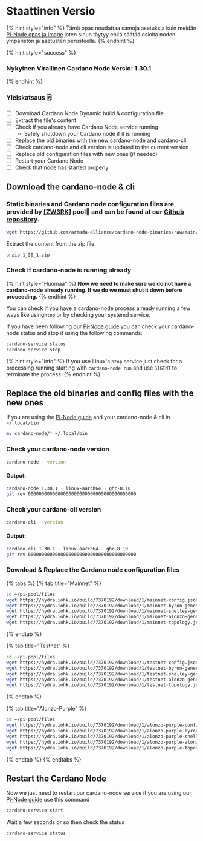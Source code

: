 # Staattinen Versio

{% hint style="info" %}
Tämä opas noudattaa samoja asetuksia kuin meidän [Pi-Node opas ja image](../pi-pool-tutorial/) joten sinun täytyy ehkä säätää osioita noden ympäristön ja asetusten perusteella.
{% endhint %}

{% hint style="success" %}
### Nykyinen Virallinen Cardano Node Versio: 1.30.1
{% endhint %}

### Yleiskatsaus 🗒

* [ ] Download Cardano Node Dynamic build & configuration file
* [ ] Extract the file's content
* [ ] Check if you already have Cardano Node service running
  * Safely shutdown your Cardano node if it is running
* [ ] Replace the old binaries with the new cardano-node and cardano-cli
* [ ] Check cardano-node and cli version is updated to the current version
* [ ] Replace old configuration files with new ones \(if needed\)
* [ ] Restart your Cardano Node
* [ ] Check that node has started properly

## Download the cardano-node & cli

### Static binaries and Cardano node configuration files are provided by [\[ZW3RK\]](https://armada-alliance.com/identities/zw3rk) pool🙏 and can be found at our [Github repository](https://github.com/armada-alliance/cardano-node-binaries/tree/main/static-binaries).

```bash
wget https://github.com/armada-alliance/cardano-node-binaries/raw/main/static-binaries/1_30_1.zip
```

Extract the content from the zip file.

```bash
unzip 1_30_1.zip
```

### Check if cardano-node is running already

{% hint style="Huomaa" %}
**Now we need to make sure we do not have a cardano-node already running. If we do we must shut it down before proceeding.**
{% endhint %}

You can check if you have a cardano-node process already running a few ways like using`htop` or by checking your systemd service.

If you have been following our [Pi-Node guide](../pi-pool-tutorial/) you can check your cardano-node status and stop it using the following commands.

```bash
cardano-service status
cardano-service stop
```

{% hint style="info" %}
If you use Linux's `htop` service just check for a processing running starting with `cardano-node run` and use `SIGINT` to terminate the process.
{% endhint %}

## Replace the old binaries and config files with the new ones

If you are using the [Pi-Node guide](../pi-pool-tutorial/) and your cardano-node & cli in `~/.local/bin`

```bash
mv cardano-node/* ~/.local/bin
```

### Check your cardano-node version

```bash
cardano-node --version
```

#### Output:

```bash
cardano-node 1.30.1 - linux-aarch64 - ghc-8.10
git rev 0000000000000000000000000000000000000000
```

### Check your cardano-cli version

```bash
cardano-cli --version
```

#### Output:

```bash
cardano-cli 1.30.1 - linux-aarch64 - ghc-8.10
git rev 0000000000000000000000000000000000000000
```

### Download & Replace the Cardano node configuration files

{% tabs %}
{% tab title="Mainnet" %}
```bash
cd ~/pi-pool/files
wget https://hydra.iohk.io/build/7370192/download/1/mainnet-config.json
wget https://hydra.iohk.io/build/7370192/download/1/mainnet-byron-genesis.json
wget https://hydra.iohk.io/build/7370192/download/1/mainnet-shelley-genesis.json
wget https://hydra.iohk.io/build/7370192/download/1/mainnet-alonzo-genesis.json
wget https://hydra.iohk.io/build/7370192/download/1/mainnet-topology.json
```
{% endtab %}

{% tab title="Testnet" %}
```bash
cd ~/pi-pool/files
wget https://hydra.iohk.io/build/7370192/download/1/testnet-config.json
wget https://hydra.iohk.io/build/7370192/download/1/testnet-byron-genesis.json
wget https://hydra.iohk.io/build/7370192/download/1/testnet-shelley-genesis.json
wget https://hydra.iohk.io/build/7370192/download/1/testnet-alonzo-genesis.json
wget https://hydra.iohk.io/build/7370192/download/1/testnet-topology.json
```
{% endtab %}

{% tab title="Alonzo-Purple" %}
```bash
cd ~/pi-pool/files
wget https://hydra.iohk.io/build/7370192/download/1/alonzo-purple-config.json
wget https://hydra.iohk.io/build/7370192/download/1/alonzo-purple-byron-genesis.json
wget https://hydra.iohk.io/build/7370192/download/1/alonzo-purple-shelley-genesis.json
wget https://hydra.iohk.io/build/7370192/download/1/alonzo-purple-alonzo-genesis.json
wget https://hydra.iohk.io/build/7370192/download/1/alonzo-purple-topology.json
```
{% endtab %}
{% endtabs %}

## Restart the Cardano Node

Now we just need to restart our cardano-node service if you are using our [Pi-Node guide](../pi-pool-tutorial/) use this command

```bash
cardano-service start
```

Wait a few seconds or so then check the status

```bash
cardano-service status
```

